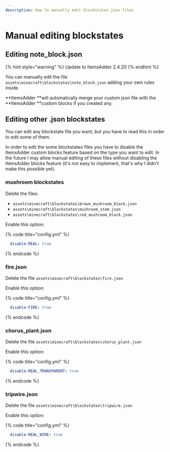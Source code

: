 ```yaml
---
description: How to manually edit blockstates json files
---
```


# Manual editing blockstates

## Editing note\_block.json

{% hint style="warning" %}
Update to ItemsAdder 2.4.20
{% endhint %}

You can manually edit the file `assets\minecraft\blockstates\note_block.json` adding your own rules inside.

**ItemsAdder **will automatically merge your custom json file with the **ItemsAdder **custom blocks if you created any.

## Editing other .json blockstates

You can edit any blockstate file you want, but you have to read this in order to edit some of them.

In order to edit the some blockstates files you have to disable the ItemsAdder custom blocks feature based on the type you want to edit. In the future I may allow manual editing of these files without disabling the ItemsAdder blocks feature (it's not easy to implement, that's why I didn't make this possible yet).

### mushroom blockstates

Delete the files:&#x20;

* `assets\minecraft\blockstates\brown_mushroom_block.json`&#x20;
* `assets\minecraft\blockstates\mushroom_stem.json`
* `assets\minecraft\blockstates\red_mushroom_block.json`

Enable this option:

{% code title="config.yml" %}
```yaml
  disable-REAL: true
```
{% endcode %}

### fire.json

Delete the file `assets\minecraft\blockstates\fire.json`

Enable this option:

{% code title="config.yml" %}
```yaml
  disable-FIRE: true
```
{% endcode %}

### chorus\_plant.json

Delete the file `assets\minecraft\blockstates\chorus_plant.json`

Enable this option:

{% code title="config.yml" %}
```yaml
  disable-REAL_TRANSPARENT: true
```
{% endcode %}

### tripwire.json

Delete the file `assets\minecraft\blockstates\tripwire.json`

Enable this option:

{% code title="config.yml" %}
```yaml
  disable-REAL_WIRE: true
```
{% endcode %}
